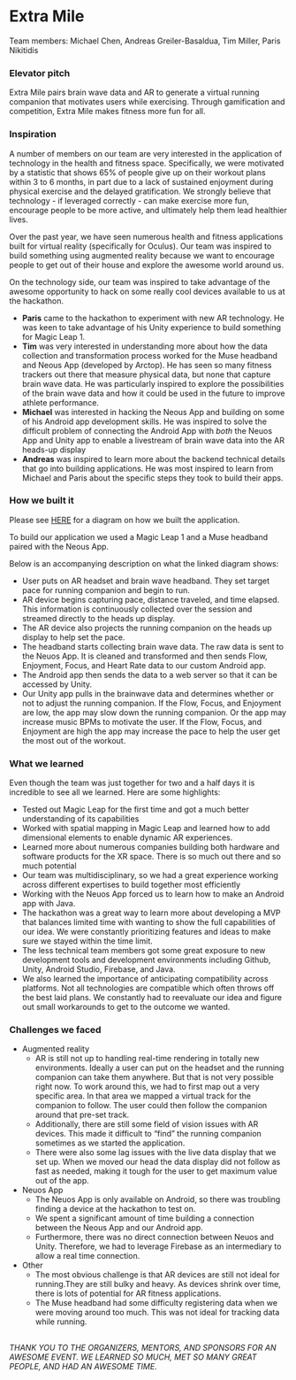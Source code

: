 # Extra Mile
Team members: Michael Chen, Andreas Greiler-Basaldua, Tim Miller, Paris Nikitidis
### Elevator pitch
Extra Mile pairs brain wave data and AR to generate a virtual running companion that motivates users while exercising. Through gamification and competition, Extra Mile makes fitness more fun for all.
### Inspiration
A number of members on our team are very interested in the application of technology in the health and fitness space. Specifically, we were motivated by a statistic that shows 65% of people give up on their workout plans within 3 to 6 months, in part due to a lack of sustained enjoyment during physical exercise and the delayed gratification. We strongly believe that technology - if leveraged correctly - can make exercise more fun, encourage people to be more active, and ultimately help them lead healthier lives.

Over the past year, we have seen numerous health and fitness applications built for virtual reality (specifically for Oculus). Our team was inspired to build something using augmented reality because we want to encourage people to get out of their house and explore the awesome world around us. 

On the technology side, our team was inspired to take advantage of the awesome opportunity to hack on some really cool devices available to us at the hackathon.
- **Paris** came to the hackathon to experiment with new AR technology. He was keen to take advantage of his Unity experience to build something for Magic Leap 1. 
- **Tim** was very interested in understanding more about how the data collection and transformation process worked for the Muse headband and Neous App (developed by Arctop). He has seen so many fitness trackers out there that measure physical data, but none that capture brain wave data. He was particularly inspired to explore the possibilities of the brain wave data and how it could be used in the future to improve athlete performance.
- **Michael** was interested in hacking the Neous App and building on some of his Android app development skills. He was inspired to solve the difficult problem of connecting the Android App with *both* the Neuos App and Unity app to enable a livestream of brain wave data into the AR heads-up display
- **Andreas** was inspired to learn more about the backend technical details that go into building applications. He was most inspired to learn from Michael and Paris about the specific steps they took to build their apps.

### How we built it
Please see [HERE](https://github.com/agb721/extra_mile_playground/blob/main/images/setup.png) for a diagram on how we built the application.

To build our application we used a Magic Leap 1 and a Muse headband paired with the Neous App.

Below is an accompanying description on what the linked diagram shows:

- User puts on AR headset and brain wave headband. They set target pace for running companion and begin to run.
- AR device begins capturing pace, distance traveled, and time elapsed. This information is continuously collected over the session and streamed directly to the heads up display.
- The AR device also projects the running companion on the heads up display to help set the pace.
- The headband starts collecting brain wave data. The raw data is sent to the Neuos App. It is cleaned and transformed and then sends Flow, Enjoyment, Focus, and Heart Rate data to our custom Android app.
- The Android app then sends the data to a web server so that it can be accessed by Unity.
- Our Unity app pulls in the brainwave data and determines whether or not to adjust the running companion. If the Flow, Focus, and Enjoyment are low, the app may slow down the running companion. Or the app may increase music BPMs to motivate the user. If the Flow, Focus, and Enjoyment are high the app may increase the pace to help the user get the most out of the workout.

### What we learned
Even though the team was just together for two and a half days it is incredible to see all we learned. Here are some highlights:
- Tested out Magic Leap for the first time and got a much better understanding of its capabilities
- Worked with spatial mapping in Magic Leap and learned how to add dimensional elements to enable dynamic AR experiences.
- Learned more about numerous companies building both hardware and software products for the XR space. There is so much out there and so much potential
- Our team was multidisciplinary, so we had a great experience working across different expertises to build together most efficiently
- Working with the Neuos App forced us to learn how to make an Android app with Java.
- The hackathon was a great way to learn more about developing a MVP that balances limited time with wanting to show the full capabilities of our idea. We were constantly prioritizing features and ideas to make sure we stayed within the time limit.
- The less technical team members got some great exposure to new development tools and development environments including Github, Unity, Android Studio, Firebase, and Java.
- We also learned the importance of anticipating compatibility across platforms. Not all technologies are compatible which often throws off the best laid plans. We constantly had to reevaluate our idea and figure out small workarounds to get to the outcome we wanted.

### Challenges we faced
- Augmented reality
  - AR is still not up to handling real-time rendering in totally new environments. Ideally a user can put on the headset and the running companion can take them anywhere. But that is not very possible right now. To work around this, we had to first map out a very specific area. In that area we mapped a virtual track for the companion to follow. The user could then follow the companion around that pre-set track.
  - Additionally, there are still some field of vision issues with AR devices. This made it difficult to “find” the running companion sometimes as we started the application.
  - There were also some lag issues with the live data display that we set up. When we moved our head the data display did not follow as fast as needed, making it tough for the user to get maximum value out of the app.
- Neuos App
  - The Neuos App is only available on Android, so there was troubling finding a device at the hackathon to test on.
  - We spent a significant amount of time building a connection between the Neous App and our Android app.
  - Furthermore, there was no direct connection between Neuos and Unity. Therefore, we had to leverage Firebase as an intermediary to allow a real time connection.
- Other
  - The most obvious challenge is that AR devices are still not ideal for running.They are still bulky and heavy. As devices shrink over time, there is lots of potential for AR fitness applications.
  - The Muse headband had some difficulty registering data when we were moving around too much. This was not ideal for tracking data while running.

##
##
*THANK YOU TO THE ORGANIZERS, MENTORS, AND SPONSORS FOR AN AWESOME EVENT. WE LEARNED SO MUCH, MET SO MANY GREAT PEOPLE, AND HAD AN AWESOME TIME.*
